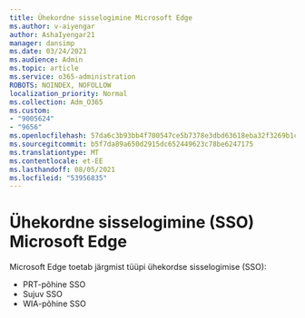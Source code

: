 ```yaml
---
title: Ühekordne sisselogimine Microsoft Edge
ms.author: v-aiyengar
author: AshaIyengar21
manager: dansimp
ms.date: 03/24/2021
ms.audience: Admin
ms.topic: article
ms.service: o365-administration
ROBOTS: NOINDEX, NOFOLLOW
localization_priority: Normal
ms.collection: Adm_O365
ms.custom:
- "9005624"
- "9656"
ms.openlocfilehash: 57da6c3b93bb4f700547ce5b7378e3dbd63618eba32f3269b1caf8e356357cb5
ms.sourcegitcommit: b5f7da89a650d2915dc652449623c78be6247175
ms.translationtype: MT
ms.contentlocale: et-EE
ms.lasthandoff: 08/05/2021
ms.locfileid: "53956835"
---
```

# <a name="single-sign-on-sso-in-microsoft-edge"></a>Ühekordne sisselogimine (SSO) Microsoft Edge

Microsoft Edge toetab järgmist tüüpi ühekordse sisselogimise (SSO):
- PRT-põhine SSO
- Sujuv SSO
- WIA-põhine SSO
